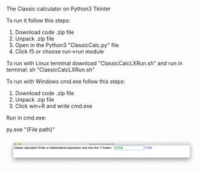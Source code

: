 The Classic calculator on Python3 Tkinter

To run it follow this steps:
1. Download code .zip file
2. Unpack .zip file
3. Open in the Python3 "ClassicCalc.py" file
4. Click f5 or choose run->run module

To run with Linux terminal download "ClassicCalcLXRun.sh" and run in terminal: sh "ClassicCalcLXRun.sh"

To run with Windows cmd.exe follow this steps:
1. Download code .zip file
2. Unpack .zip file
3. Click win+R and write cmd.exe

Run in cmd.exe:

py.exe "{File path}"

![Image alt](https://github.com/VladimirPapazov88/ClassicCalc/blob/master/example.png?raw=true)
